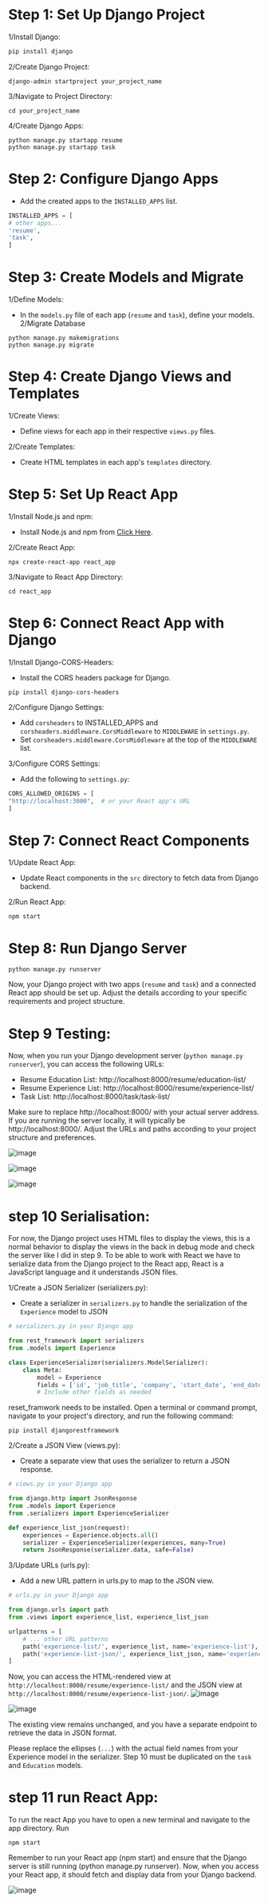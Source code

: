 # Step 1: Set Up Django Project
1/Install Django:
```bash
pip install django
```
2/Create Django Project:
```
django-admin startproject your_project_name
```
3/Navigate to Project Directory:
```    
cd your_project_name
```
4/Create Django Apps:
```
python manage.py startapp resume
python manage.py startapp task
```
# Step 2: Configure Django Apps
-   Add the created apps to the `INSTALLED_APPS` list.
```python
INSTALLED_APPS = [
# other apps...
'resume',
'task',
]
```
# Step 3: Create Models and Migrate
1/Define Models:
-   In the `models.py` file of each app (`resume` and `task`), define your models.
2/Migrate Database
```
python manage.py makemigrations
python manage.py migrate
```
# Step 4: Create Django Views and Templates
1/Create Views:
-   Define views for each app in their respective `views.py` files.

2/Create Templates:
-   Create HTML templates in each app's `templates` directory.
# Step 5: Set Up React App
1/Install Node.js and npm:
-   Install Node.js and npm from  [Click Here](https://nodejs.org/en "Click Here").
  
2/Create React App:
```
npx create-react-app react_app
```
3/Navigate to React App Directory:
```
cd react_app
```
# Step 6: Connect React App with Django
1/Install Django-CORS-Headers:
-   Install the CORS headers package for Django.
```
pip install django-cors-headers
```
2/Configure Django Settings:
-   Add `corsheaders` to INSTALLED_APPS and `corsheaders.middleware.CorsMiddleware` to `MIDDLEWARE` in `settings.py`.
-   Set `corsheaders.middleware.CorsMiddleware` at the top of the `MIDDLEWARE` list.
  
3/Configure CORS Settings:
-   Add the following to `settings.py`:
```python
CORS_ALLOWED_ORIGINS = [
"http://localhost:3000",  # or your React app's URL
]
```
# Step 7: Connect React Components
1/Update React App:
-   Update React components in the `src` directory to fetch data from Django backend.

2/Run React App:
```
npm start
```
# Step 8: Run Django Server
```
python manage.py runserver
```

Now, your Django project with two apps (`resume` and `task`) and a connected React app should be set up. Adjust the details according to your specific requirements and project structure.

# Step 9 Testing:
Now, when you run your Django development server (`python manage.py runserver`), you can access the following URLs:

-  Resume Education List: http://localhost:8000/resume/education-list/
-  Resume Experience List: http://localhost:8000/resume/experience-list/
-  Task List: http://localhost:8000/task/task-list/

Make sure to replace http://localhost:8000/ with your actual server address. If you are running the server locally, it will typically be http://localhost:8000/. Adjust the URLs and paths according to your project structure and preferences.

![image](https://github.com/semrade/Django_Back-And-Front_Beginner/assets/17770194/a8528f88-5aaf-49ea-8ce0-9011b0e7331b)

![image](https://github.com/semrade/Django_Back-And-Front_Beginner/assets/17770194/d577080a-78c7-4cdc-a300-1954722a9a27)

![image](https://github.com/semrade/Django_Back-And-Front_Beginner/assets/17770194/a0b1ccf9-4248-4454-8c47-41eefa135a8e)

# step 10 Serialisation:

For now, the Django project uses HTML files to display the views, this is a normal behavior to display the views in the back in debug mode and check the server like I did in step 9.
To be able to work with React we have to serialize data from the Django project to the React app, React is a JavaScript language and it understands JSON files.

1/Create a JSON Serializer (serializers.py):
-  Create a serializer in `serializers.py` to handle the serialization of the `Experience` model to JSON

```python
# serializers.py in your Django app

from rest_framework import serializers
from .models import Experience

class ExperienceSerializer(serializers.ModelSerializer):
    class Meta:
        model = Experience
        fields = ['id', 'job_title', 'company', 'start_date', 'end_date', 'description', ...]
        # Include other fields as needed

```
reset_framwork needs to be installed.
Open a terminal or command prompt, navigate to your project's directory, and run the following command:
```
pip install djangorestframework

```

2/Create a JSON View (views.py):
-  Create a separate view that uses the serializer to return a JSON response.
```python
# views.py in your Django app

from django.http import JsonResponse
from .models import Experience
from .serializers import ExperienceSerializer

def experience_list_json(request):
    experiences = Experience.objects.all()
    serializer = ExperienceSerializer(experiences, many=True)
    return JsonResponse(serializer.data, safe=False)

```

3/Update URLs (urls.py):
-  Add a new URL pattern in urls.py to map to the JSON view.
```python
# urls.py in your Django app

from django.urls import path
from .views import experience_list, experience_list_json

urlpatterns = [
    # ... other URL patterns
    path('experience-list/', experience_list, name='experience-list'),
    path('experience-list-json/', experience_list_json, name='experience-list-json'),
]

```

Now, you can access the HTML-rendered view at 
`http://localhost:8000/resume/experience-list/` and the JSON view at 
`http://localhost:8000/resume/experience-list-json/`. 
![image](https://github.com/semrade/Django_Back-And-Front_Beginner/assets/17770194/30f4bade-2584-4756-a15b-d74f610aa7dd)

![image](https://github.com/semrade/Django_Back-And-Front_Beginner/assets/17770194/e6ad4649-0d64-4f2a-bb8d-1282c5d3ee5c)


The existing view remains unchanged, and you have a separate endpoint to retrieve the data in JSON format.

Please replace the ellipses (`...`) with the actual field names from your Experience model in the serializer.
Step 10 must be duplicated on the `task` and `Education` models.

# step 11 run React App:

To run the react App you have to open a new terminal and navigate to the app directory.
Run
```
npm start
```
Remember to run your React app (npm start) and ensure that the Django server is still running (python manage.py runserver). 
Now, when you access your React app, it should fetch and display data from your Django backend.


![image](https://github.com/semrade/Django_Back-And-Front_Beginner/assets/17770194/86b89bd0-93cc-4fc9-a06c-e7be14a558d2)










  
